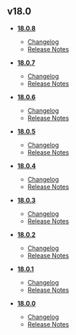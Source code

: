 ## v18.0
* **[18.0.8](18.0.8)**
	* [Changelog](18.0.8/changelog.md)
	* [Release Notes](18.0.8/release_notes.md)

* **[18.0.7](18.0.7)**
	* [Changelog](18.0.7/changelog.md)
	* [Release Notes](18.0.7/release_notes.md)

* **[18.0.6](18.0.6)**
	* [Changelog](18.0.6/changelog.md)
	* [Release Notes](18.0.6/release_notes.md)

* **[18.0.5](18.0.5)**
	* [Changelog](18.0.5/changelog.md)
	* [Release Notes](18.0.5/release_notes.md)

* **[18.0.4](18.0.4)**
	* [Changelog](18.0.4/changelog.md)
	* [Release Notes](18.0.4/release_notes.md)

* **[18.0.3](18.0.3)**
	* [Changelog](18.0.3/changelog.md)
	* [Release Notes](18.0.3/release_notes.md)

* **[18.0.2](18.0.2)**
	* [Changelog](18.0.2/changelog.md)
	* [Release Notes](18.0.2/release_notes.md)

* **[18.0.1](18.0.1)**
	* [Changelog](18.0.1/changelog.md)
	* [Release Notes](18.0.1/release_notes.md)

* **[18.0.0](18.0.0)**
	* [Changelog](18.0.0/changelog.md)
	* [Release Notes](18.0.0/release_notes.md)
